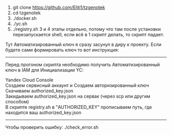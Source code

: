 1. git clone https://github.com/Eliti1/tzgenotek  
2. cd tzgenotek  
3. ./docker.sh 
4. ./yc.sh
5. ./registry.sh
3 и 4 этапы отдельно, потому что там после установки перезапускается shell, если всё в 1 скрипт делать, то скрипт падает.

Тут Автоматизированный ключ я сразу засунул в диру к проекту. Если будете сами формировать ключ то вот инструкция:
_______________________________________________________________________________________________________________________________________________________________________
Перед прогоном скрипта необходимо получить Автоматизированный ключ в IAM для Инициализации YC:

Yandex Cloud Console  
Создаем сервисный аккаунт и Создаем авторизированный ключ  
Скачиваем authorized_key.json  
Закидываем authorized_key.json на сервак (через scp или другим способом)  
В скрипте registry.sh в "AUTHORIZED_KEY" прописываем путь, где находится ваш authorized_key.json  
_________________________________________________________________________________________________________________________________________________________________________
Чтобы проверить ошибку: ./check_error.sh
